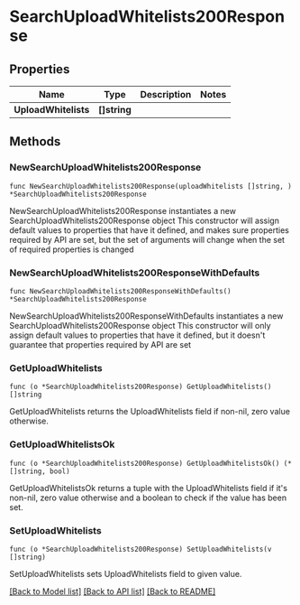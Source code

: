 # SearchUploadWhitelists200Response

## Properties

Name | Type | Description | Notes
------------ | ------------- | ------------- | -------------
**UploadWhitelists** | **[]string** |  | 

## Methods

### NewSearchUploadWhitelists200Response

`func NewSearchUploadWhitelists200Response(uploadWhitelists []string, ) *SearchUploadWhitelists200Response`

NewSearchUploadWhitelists200Response instantiates a new SearchUploadWhitelists200Response object
This constructor will assign default values to properties that have it defined,
and makes sure properties required by API are set, but the set of arguments
will change when the set of required properties is changed

### NewSearchUploadWhitelists200ResponseWithDefaults

`func NewSearchUploadWhitelists200ResponseWithDefaults() *SearchUploadWhitelists200Response`

NewSearchUploadWhitelists200ResponseWithDefaults instantiates a new SearchUploadWhitelists200Response object
This constructor will only assign default values to properties that have it defined,
but it doesn't guarantee that properties required by API are set

### GetUploadWhitelists

`func (o *SearchUploadWhitelists200Response) GetUploadWhitelists() []string`

GetUploadWhitelists returns the UploadWhitelists field if non-nil, zero value otherwise.

### GetUploadWhitelistsOk

`func (o *SearchUploadWhitelists200Response) GetUploadWhitelistsOk() (*[]string, bool)`

GetUploadWhitelistsOk returns a tuple with the UploadWhitelists field if it's non-nil, zero value otherwise
and a boolean to check if the value has been set.

### SetUploadWhitelists

`func (o *SearchUploadWhitelists200Response) SetUploadWhitelists(v []string)`

SetUploadWhitelists sets UploadWhitelists field to given value.



[[Back to Model list]](../README.md#documentation-for-models) [[Back to API list]](../README.md#documentation-for-api-endpoints) [[Back to README]](../README.md)



